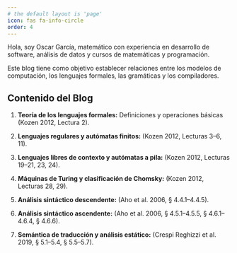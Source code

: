 ```yaml
---
# the default layout is 'page'
icon: fas fa-info-circle
order: 4
---
```


Hola, soy Oscar García, matemático con experiencia en desarrollo de software, análisis de datos y cursos de matemáticas y programación.

Este blog tiene como objetivo establecer relaciones entre los modelos de computación, los lenguajes formales, las gramáticas y los compiladores.

## Contenido del Blog

1. **Teoría de los lenguajes formales:** Definiciones y operaciones básicas (Kozen 2012, Lectura 2).

2. **Lenguajes regulares y autómatas finitos:** (Kozen 2012, Lecturas 3–6, 11).

3. **Lenguajes libres de contexto y autómatas a pila:** (Kozen 2012, Lecturas 19–21, 23, 24).

4. **Máquinas de Turing y clasificación de Chomsky:** (Kozen 2012, Lecturas 28, 29).

5. **Análisis sintáctico descendente:** (Aho et al. 2006, § 4.4.1–4.4.5).

6. **Análisis sintáctico ascendente:** (Aho et al. 2006, § 4.5.1–4.5.5, § 4.6.1–4.6.4, § 4.6.6).

7. **Semántica de traducción y análisis estático:** (Crespi Reghizzi et al. 2019, § 5.1–5.4, § 5.5–5.7).

<!--
> Add Markdown syntax content to file `_tabs/about.md`{: .filepath } and it will show up on this page.
{: .prompt-tip }

> This is an example of a Tip.
{: .prompt-tip }

> This is an example of an Info block.
{: .prompt-info }

> This is an example of a Warning block.
{: .prompt-warning }

> This is an example of a Danger block.
{: .prompt-danger }
-->
